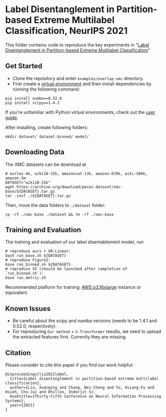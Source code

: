 # Label Disentanglement in Partition-based Extreme Multilabel Classification, NeurIPS 2021

This folder contains code to reproduce the key experiments in "[Label Disentanglement in Partition-based Extreme Multilabel Classification](https://arxiv.org/pdf/2106.12751.pdf)"

## Get Started

+ Clone the repository and enter `examples/overlap-xmc` directory.
+ First create a [virtual environment](https://docs.python.org/3/library/venv.html) and then install dependencies by running the following command:

```
pip install numba==0.52.0
pip install scipy==1.4.1
```

If you're unfamiliar with Python virtual environments, check out the [user guide](https://packaging.python.org/guides/installing-using-pip-and-virtual-environments/).

After installing, create following folders:

```
mkdir dataset/ dataset-binned/ model/
```

## Downloading Data

The XMC datasets can be download at

```
# eurlex-4k, wiki10-31k, amazoncat-13k, amazon-670k, wiki-500k, amazon-3m
DATASET="wiki10-31k"
wget https://archive.org/download/pecos-dataset/xmc-base/${DATASET}.tar.gz
tar -zxvf ./${DATASET}.tar.gz
```

Then, move the data folders to `./dataset` folder:

```
cp -rf ./xmc-base ./dataset && rm -rf ./xmc-base
```

## Training and Evaluation

The training and evaluation of our label disentablement model, run

```
# reproduce ours + XR-Linear:
bash run_base.sh ${DATASET}
# reproduce Figure2:
base run_binned.sh ${DATASET}
# reproduce VI (should be launched after completion of `run_binned.sh`):
base run_metric.sh
```

Recommended platform for training: [AWS p3.16xlarge](https://aws.amazon.com/cn/ec2/instance-types/p3/) instance or equivalent.


## Known Issues

+ Be careful about the scipy and numba versions (needs to be 1.4.1 and 0.52.0, respectively).
+ For reproducing `Our method` + `X-Transformer` results, we need to upload the extracted features first. Currently they are missing.

## Citation

Please consider to cite this paper if you find our work helpful:
```
@inproceedings{liu2021label,
  title={Label disentanglement in partition-based extreme multilabel classification},
  author={Liu, Xuanqing and Chang, Wei-Cheng and Yu, Hsiang-Fu and Hsieh, Cho-Jui and Dhillon, Inderjit S},
  booktitle={Thirty-Fifth Conference on Neural Information Processing Systems},
  year={2021}
}
```